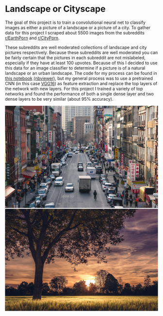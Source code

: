 # Landscape or Cityscape

The goal of this project is to train a convolutional neural net to classify images as either a picture of a landscape or a picture of a city. To gather data for this project I scraped about 5500 images from the subreddits [r/EarthPorn](https://www.reddit.com/r/EarthPorn/) and [r/CityPorn](https://www.reddit.com/r/CityPorn/).

These subreddits are well moderated collections of landscape and city pictures respectively. Because these subreddits are well moderated you can be fairly certain that the pictures in each subreddit are not mislabeled, especially if they have at least 100 upvotes. Because of this I decided to use this data for an image classifier to determine if a picture is of a natural landscape or an urban landscape. The code for my process can be found in [this notebook](https://github.com/GougeC/Landscape_or_Cityscape/blob/master/Landscape_Or_Cityscape.ipynb) [(nbviewer)](https://nbviewer.jupyter.org/github/GougeC/Landscape_or_Cityscape/blob/master/Landscape_Or_Cityscape.ipynb), but my general process was to use a pretrained CNN (in this case [VGG16](https://arxiv.org/abs/1409.1556)) as feature extraction and replace the top layers of the network with new layers. For this project I trained a variety of top networks and found the performance of both a single dense layer and two dense layers to be very similar (about 95% accuracy). 

![city picture](https://raw.githubusercontent.com/GougeC/Landscape_or_Cityscape/master/cityexample.jpg)
![earth picture](https://github.com/GougeC/Landscape_or_Cityscape/blob/master/earthexample.jpg?raw=true)

